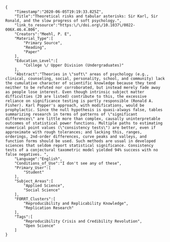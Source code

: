 
    {
        "Timestamp":"2020-06-05T19:19:33.825Z",
        "Title":"Theoretical risks and tabular asterisks: Sir Karl, Sir Ronald, and the slow progress of soft psychology.",
        "link_to_resource":"https:\/\/doi.org\/10.1037\/0022-006X.46.4.806",
        "Creators":"Meehl, P. E",
        "Material_Type":[
            "Primary Source",
            "Reading",
            "Paper"
        ],
        "Education_Level":[
            "College \/ Upper Division (Undergraduates)"
        ],
        "Abstract":"Theories in \"soft\" areas of psychology (e.g., clinical, counseling, social, personality, school, and community) lack the cumulative character of scientific knowledge because they tend neither to be refuted nor corroborated, but instead merely fade away as people lose interest. Even though intrinsic subject matter difficulties (20 are listed) contribute to this, the excessive reliance on significance testing is partly responsible (Ronald A. Fisher). Karl Popper's approach, with modifications, would be prophylactic. Since the null hypothesis is quasi-always false, tables summarizing research in terms of patterns of \"significant differences\" are little more than complex, causally uninterpretable outcomes of statistical power functions. Multiple paths to estimating numerical point values (\"consistency tests\") are better, even if approximate with rough tolerances; and lacking this, ranges, orderings, 2nd-order differences, curve peaks and valleys, and function forms should be used. Such methods are usual in developed sciences that seldom report statistical significance. Consistency tests of a conjectural taxometric model yielded 94% success with no false negatives. ",
        "Language":"English",
        "Conditions_of_Use":"I don't see any of these",
        "Primary_User":[
            "Student"
        ],
        "Subject_Areas":[
            "Applied Science",
            "Social Science"
        ],
        "FORRT_Clusters":[
            "Reproducibility and Replicability Knowledge",
            "Replication Research"
        ],
        "Tags":[
            "Reproducibility Crisis and Credibility Revolution",
            "Open Science"
        ]
    }
